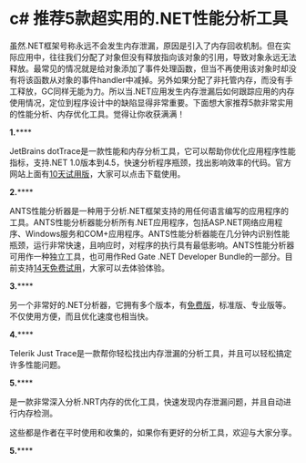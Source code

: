 # c# 推荐5款超实用的.NET性能分析工具

虽然.NET框架号称永远不会发生内存泄漏，原因是引入了内存回收机制。但在实际应用中，往往我们分配了对象但没有释放指向该对象的引用，导致对象永远无法释放。最常见的情况就是给对象添加了事件处理函数，但当不再使用该对象时却没有将该函数从对象的事件handler中减掉。另外如果分配了非托管内存，而没有手工释放，GC同样无能为力。所以当.NET应用发生内存泄漏后如何跟踪应用的内存使用情况，定位到程序设计中的缺陷显得非常重要。下面想大家推荐5款非常实用的性能分析、内存优化工具。觉得让你收获满满！

**1.**​****

JetBrains dotTrace是一款性能和内存分析工具，它可以帮助你优化应用程序性能指标，支持.NET 1.0版本到4.5，快速分析程序瓶颈，找出影响效率的代码。官方网站上面有[10天试用版](http://www.jetbrains.com/profiler/download/download_thanks.jsp?os=50P)，大家可以点击下载使用。

**2.**​****

ANTS性能分析器是一种用于分析.NET框架支持的用任何语言编写的应用程序的工具。ANTS性能分析器能分析所有.NET应用程序，包括ASP.NET网络应用程序、Windows服务和COM+应用程序。ANTS性能分析器能在几分钟内识别性能瓶颈，运行非常快速，且响应时，对程序的执行具有最低影响。ANTS性能分析器可用作一种独立工具，也可用作Red Gate .NET Developer Bundle的一部分。目前支持[14天免费试用](http://www.red-gate.com/dynamic/products/dotnet-development/ants-performance-profiler/download)，大家可以去体验体验。

**3.**​****

另一个非常好的.NET分析器，它拥有多个版本，有[免费版](http://www.eqatec.com/Profiler/Download.aspx)，标准版、专业版等。不仅使用方便，而且优化速度也相当快。

**4.**​****

Telerik Just Trace是一款帮你轻松找出内存泄漏的分析工具，并且可以轻松搞定许多性能问题。

**5.**​****

是一款非常深入分析.NRT内存的优化工具，快速发现内存泄漏问题，并且自动进行内存检测。

这些都是作者在平时使用和收集的，如果你有更好的分析工具，欢迎与大家分享。

**5.**​****

